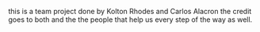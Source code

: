 this is a team project done by Kolton Rhodes and Carlos Alacron the credit goes to both and the the people that help us every step of the way as well.
